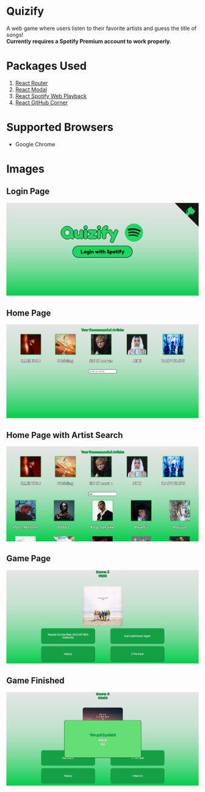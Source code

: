 # Quizify
A web game where users listen to their favorite artists and guess the title of songs!  
**Currently requires a Spotify Premium account to work properly.**

# Packages Used
1. [React Router](https://www.npmjs.com/package/react-router)
2. [React Modal](https://www.npmjs.com/package/react-modal)
3. [React Spotify Web Playback](https://www.npmjs.com/package/react-spotify-web-playback)
4. [React GitHub Corner](https://www.npmjs.com/package/react-github-corner)

# Supported Browsers
* Google Chrome

# Images
## Login Page
![Image](images/login-page.JPG)

## Home Page
![Image](images/home-page.JPG)

## Home Page with Artist Search
![Image](images/home-page-search.JPG)

## Game Page
![Image](images/game-page.JPG)

## Game Finished
![Image](images/game-page-finished.JPG)
